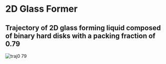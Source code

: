 # 2D Glass Former

## Trajectory of 2D glass forming liquid composed of binary hard disks with a packing fraction of 0.79

![traj0 79](https://user-images.githubusercontent.com/19888110/167639853-e88d8ff7-5382-4070-b11e-8b03299396cc.gif)
